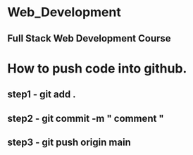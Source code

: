 # Web_Development
## Full Stack Web Development Course

# How to push code into github.

## step1 - git add .
## step2 - git commit -m " comment "
## step3 - git push origin main